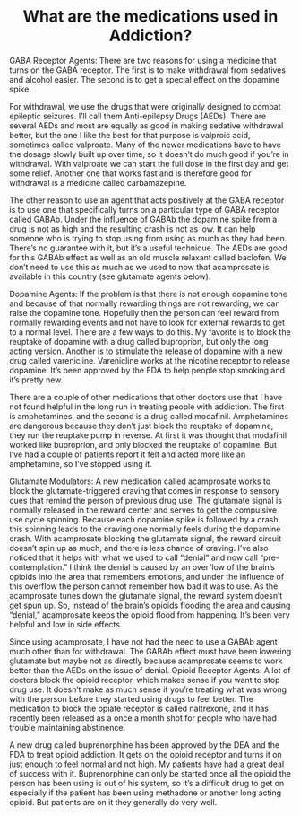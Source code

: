 <h1><center>What are the medications used in Addiction?</center></h1>

GABA Receptor Agents: There are two reasons for using a medicine that turns on the GABA receptor. The first is to make withdrawal from sedatives and alcohol easier. The second is to get a special effect on the dopamine spike.

For withdrawal, we use the drugs that were originally designed to combat epileptic seizures. I’ll call them Anti-epilepsy Drugs (AEDs). There are several AEDs and most are equally as good in making sedative withdrawal better, but the one I like the best for that purpose is valproic acid, sometimes called valproate. Many of the newer medications have to have the dosage slowly built up over time, so it doesn’t do much good if you’re in withdrawal. With valproate we can start the full dose in the first day and get some relief. Another one that works fast and is therefore good for withdrawal is a medicine called carbamazepine.

The other reason to use an agent that acts positively at the GABA receptor is to use one that specifically turns on a particular type of GABA receptor called GABAb. Under the influence of GABAb the dopamine spike from a drug is not as high and the resulting crash is not as low. It can help someone who is trying to stop using from using as much as they had been. There’s no guarantee with it, but it’s a useful technique. The AEDs are good for this GABAb effect as well as an old muscle relaxant called baclofen. We don’t need to use this as much as we used to now that acamprosate is available in this country (see glutamate agents below).

Dopamine Agents: If the problem is that there is not enough dopamine tone and because of that normally rewarding things are not rewarding, we can raise the dopamine tone. Hopefully then the person can feel reward from normally rewarding events and not have to look for external rewards to get to a normal level. There are a few ways to do this. My favorite is to block the reuptake of dopamine with a drug called buproprion, but only the long acting version. Another is to stimulate the release of dopamine with a new drug called varenicline. Varenicline works at the nicotine receptor to release dopamine. It’s been approved by the FDA to help people stop smoking and it’s pretty new.

There are a couple of other medications that other doctors use that I have not found helpful in the long run in treating people with addiction. The first is amphetamines, and the second is a drug called modafinil. Amphetamines are dangerous because they don’t just block the reuptake of dopamine, they run the reuptake pump in reverse. At first it was thought that modafinil worked like buproprion, and only blocked the reuptake of dopamine. But I’ve had a couple of patients report it felt and acted more like an amphetamine, so I’ve stopped using it.

Glutamate Modulators: A new medication called acamprosate works to block the glutamate-triggered craving that comes in response to sensory cues that remind the person of previous drug use. The glutamate signal is normally released in the reward center and serves to get the compulsive use cycle spinning. Because each dopamine spike is followed by a crash, this spinning leads to the craving one normally feels during the dopamine crash. With acamprosate blocking the glutamate signal, the reward circuit doesn’t spin up as much, and there is less chance of craving.
I’ve also noticed that it helps with what we used to call “denial” and now call “pre-contemplation.” I think the denial is caused by an overflow of the brain’s opioids into the area that remembers emotions, and under the influence of this overflow the person cannot remember how bad it was to use. As the acamprosate tunes down the glutamate signal, the reward system doesn’t get spun up. So, instead of the brain’s opioids flooding the area and causing “denial,” acamprosate keeps the opioid flood from happening. It’s been very helpful and low in side effects.

Since using acamprosate, I have not had the need to use a GABAb agent much other than for withdrawal. The GABAb effect must have been lowering glutamate but maybe not as directly because acamprosate seems to work better than the AEDs on the issue of denial.
Opioid Receptor Agents: A lot of doctors block the opioid receptor, which makes sense if you want to stop drug use. It doesn’t make as much sense if you’re treating what was wrong with the person before they started using drugs to feel better. The medication to block the opiate receptor is called naltrexone, and it has recently been released as a once a month shot for people who have had trouble maintaining abstinence.

A new drug called buprenorphine has been approved by the DEA and the FDA to treat opioid addiction. It gets on the opioid receptor and turns it on just enough to feel normal and not high. My patients have had a great deal of success with it. Buprenorphine can only be started once all the opioid the person has been using is out of his system, so it’s a difficult drug to get on especially if the patient has been using methadone or another long acting opioid. But patients are on it they generally do very well.

